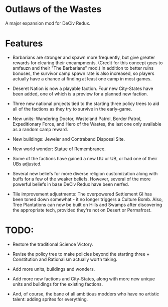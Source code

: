 # Outlaws of the Wastes
A major expansion mod for DeCiv Redux.

# Features

- Barbarians are stronger and spawn more frequently, but give greater rewards for clearing their encampments. (Credit for this concept goes to amfauzn and their "The Barbarians" mod.) In addition to better ruins bonuses, the survivor camp spawn rate is also increased, so players actually have a chance at finding at least one camp in most games.

- Deseret Nation is now a playable faction. Four new City-States have been added, one of which is a preview for a planned new faction.

- Three new national projects tied to the starting three policy trees to aid all of the factions as they try to survive in the early-game.

- New units: Wandering Doctor, Wasteland Patrol, Border Patrol, Expeditionary Force, and Hero of the Wastes, the last one only available as a random camp reward.

- New buildings: Jeweler and Contraband Disposal Site.

- New world wonder: Statue of Remembrance.

- Some of the factions have gained a new UU or UB, or had one of their UBs adjusted.

- Several new beliefs for more diverse religion customization along with buffs for a few of the weaker beliefs. However, several of the more powerful beliefs in base DeCiv Redux have been nerfed.

- Tile improvement adjustments: The overpowered Settlement GI has been toned down somewhat - it no longer triggers a Culture Bomb. Also, Tree Plantations can now be built on Hills and Swamps after discovering the appropriate tech, provided they're not on Desert or Permafrost.

# TODO:

- Restore the traditional Science Victory.

- Revise the policy tree to make policies beyond the starting three + Constitution and Rationalism actually worth taking.

- Add more units, buildings and wonders.

- Add more new factions and City-States, along with more new unique units and buildings for the existing factions.

- And, of course, the bane of all ambitious modders who have no artistic talent: adding sprites for everything.
